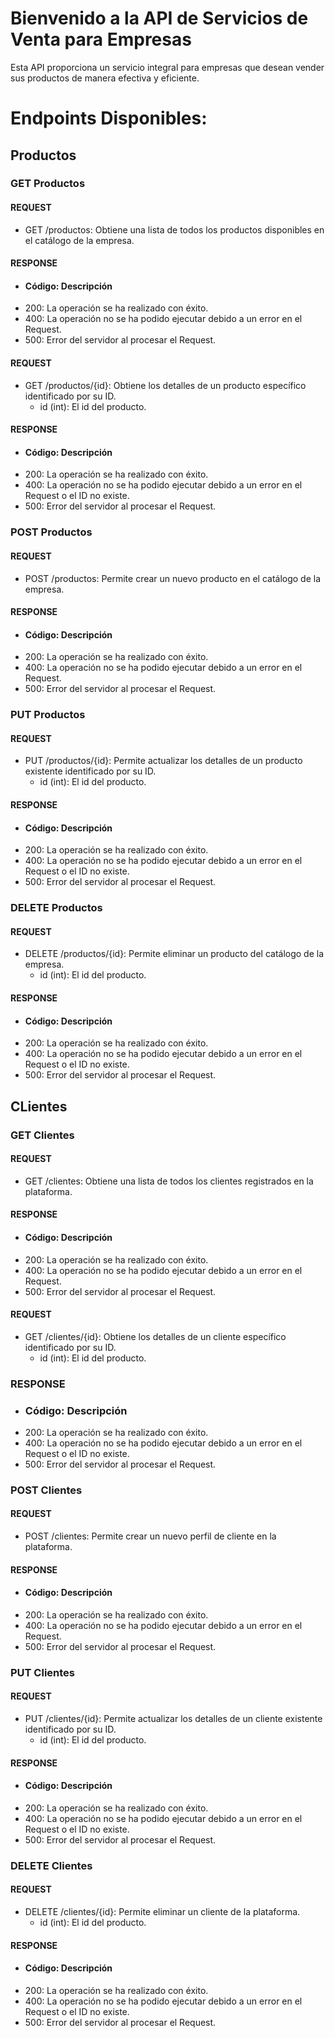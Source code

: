 # Bienvenido a la API de Servicios de Venta para Empresas
Esta API proporciona un servicio integral para empresas que desean vender sus productos de manera efectiva y eficiente. 

# Endpoints Disponibles:

## Productos 

### GET Productos
#### REQUEST
- GET /productos: Obtiene una lista de todos los productos disponibles en el catálogo de la empresa.
#### RESPONSE
- #### Código: Descripción
- 200: La operación se ha realizado con éxito.
- 400: La operación no se ha podido ejecutar debido a un error en el Request.
- 500: Error del servidor al procesar el Request.

#### REQUEST
- GET /productos/{id}: Obtiene los detalles de un producto específico identificado por su ID.
  - id (int): El id del producto.
#### RESPONSE
- #### Código: Descripción
- 200: La operación se ha realizado con éxito.
- 400: La operación no se ha podido ejecutar debido a un error en el Request o el ID no existe.
- 500: Error del servidor al procesar el Request.

### POST Productos
#### REQUEST
- POST /productos: Permite crear un nuevo producto en el catálogo de la empresa.
#### RESPONSE
- #### Código: Descripción
- 200: La operación se ha realizado con éxito.
- 400: La operación no se ha podido ejecutar debido a un error en el Request.
- 500: Error del servidor al procesar el Request.

### PUT Productos
#### REQUEST
- PUT /productos/{id}: Permite actualizar los detalles de un producto existente identificado por su ID.
  - id (int): El id del producto.
#### RESPONSE
- #### Código: Descripción
- 200: La operación se ha realizado con éxito.
- 400: La operación no se ha podido ejecutar debido a un error en el Request o el ID no existe.
- 500: Error del servidor al procesar el Request.

### DELETE Productos
#### REQUEST
- DELETE /productos/{id}: Permite eliminar un producto del catálogo de la empresa.
    - id (int): El id del producto.
#### RESPONSE
- #### Código: Descripción
- 200: La operación se ha realizado con éxito.
- 400: La operación no se ha podido ejecutar debido a un error en el Request o el ID no existe.
- 500: Error del servidor al procesar el Request.

## CLientes

### GET Clientes
#### REQUEST
- GET /clientes: Obtiene una lista de todos los clientes registrados en la plataforma.
#### RESPONSE
- #### Código: Descripción
- 200: La operación se ha realizado con éxito.
- 400: La operación no se ha podido ejecutar debido a un error en el Request.
- 500: Error del servidor al procesar el Request.

#### REQUEST
- GET /clientes/{id}: Obtiene los detalles de un cliente específico identificado por su ID.
  - id (int): El id del producto.  
### RESPONSE
- ### Código: Descripción
- 200: La operación se ha realizado con éxito.
- 400: La operación no se ha podido ejecutar debido a un error en el Request o el ID no existe.
- 500: Error del servidor al procesar el Request.

### POST Clientes
#### REQUEST
- POST /clientes: Permite crear un nuevo perfil de cliente en la plataforma.
#### RESPONSE
- #### Código: Descripción
- 200: La operación se ha realizado con éxito.
- 400: La operación no se ha podido ejecutar debido a un error en el Request.
- 500: Error del servidor al procesar el Request.

### PUT Clientes
#### REQUEST
- PUT /clientes/{id}: Permite actualizar los detalles de un cliente existente identificado por su ID.
  - id (int): El id del producto.
#### RESPONSE
- #### Código: Descripción
- 200: La operación se ha realizado con éxito.
- 400: La operación no se ha podido ejecutar debido a un error en el Request o el ID no existe.
- 500: Error del servidor al procesar el Request.

### DELETE Clientes
#### REQUEST
- DELETE /clientes/{id}: Permite eliminar un cliente de la plataforma.
  - id (int): El id del producto.
#### RESPONSE
- #### Código: Descripción
- 200: La operación se ha realizado con éxito.
- 400: La operación no se ha podido ejecutar debido a un error en el Request o el ID no existe.
- 500: Error del servidor al procesar el Request.
